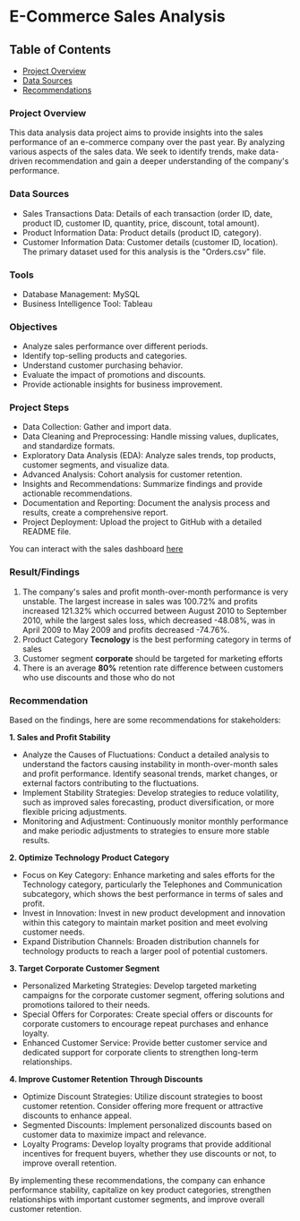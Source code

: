 # E-Commerce Sales Analysis

## Table of Contents

- [Project Overview](Project-overview)
- [Data Sources](#data-sources)
- [Recommendations](Recommendations)

### Project Overview

This data analysis data project aims to provide insights into the sales performance of
an e-commerce company over the past year. By analyzing various aspects of the sales data.
We seek to identify trends, make data-driven recommendation and gain a deeper understanding of the company's performance.

### Data Sources
- Sales Transactions Data: Details of each transaction (order ID, date, product ID, customer ID, quantity, price, 
   discount, total amount).
- Product Information Data: Product details (product ID, category).
- Customer Information Data: Customer details (customer ID, location).
The primary dataset used for this analysis is the "Orders.csv" file.

### Tools
- Database Management: MySQL
- Business Intelligence Tool: Tableau

### Objectives
- Analyze sales performance over different periods.
- Identify top-selling products and categories.
- Understand customer purchasing behavior.
- Evaluate the impact of promotions and discounts.
- Provide actionable insights for business improvement.

### Project Steps
- Data Collection: Gather and import data.
- Data Cleaning and Preprocessing: Handle missing values, duplicates, and standardize formats.
- Exploratory Data Analysis (EDA): Analyze sales trends, top products, customer segments, and visualize data.
- Advanced Analysis: Cohort analysis for customer retention.
- Insights and Recommendations: Summarize findings and provide actionable recommendations.
- Documentation and Reporting: Document the analysis process and results, create a comprehensive report.
- Project Deployment: Upload the project to GitHub with a detailed README file.

You can interact with the sales dashboard [here](https://public.tableau.com/app/profile/rika3647/viz/E-commerceSalesPerforance/Dashboard1)

 
### Result/Findings

1. The company's sales and profit month-over-month performance is very unstable.
   The largest increase in sales was 100.72% and profits increased 121.32% which occurred between August 2010 to September 2010,
   while the largest sales loss, which decreased -48.08%, was in April 2009 to May 2009 and profits decreased -74.76%.
2.  Product Category **Tecnology** is the best performing category in terms of sales 
3.  Customer segment **corporate** should be targeted for marketing efforts
4.  There is an average **80%** retention rate difference between customers who use discounts and those who do not

### Recommendation

Based on the findings, here are some recommendations for stakeholders:

**1. Sales and Profit Stability**
   - Analyze the Causes of Fluctuations: Conduct a detailed analysis to understand the factors causing instability in month-over-month sales and profit performance. 
     Identify seasonal trends, market changes, or external factors contributing to the fluctuations.
   - Implement Stability Strategies: Develop strategies to reduce volatility, such as improved sales forecasting, product diversification, or more flexible pricing 
     adjustments.
   - Monitoring and Adjustment: Continuously monitor monthly performance and make periodic adjustments to strategies to ensure more stable results.

**2. Optimize Technology Product Category**
   - Focus on Key Category: Enhance marketing and sales efforts for the Technology category, particularly the Telephones and Communication subcategory, which shows 
     the best performance in terms of sales and profit.
   - Invest in Innovation: Invest in new product development and innovation within this category to maintain market position and meet evolving customer needs.
   - Expand Distribution Channels: Broaden distribution channels for technology products to reach a larger pool of potential customers.

**3. Target Corporate Customer Segment**
   - Personalized Marketing Strategies: Develop targeted marketing campaigns for the corporate customer segment, offering solutions and promotions tailored to their 
     needs.
   - Special Offers for Corporates: Create special offers or discounts for corporate customers to encourage repeat purchases and enhance loyalty.
   - Enhanced Customer Service: Provide better customer service and dedicated support for corporate clients to strengthen long-term relationships.

**4. Improve Customer Retention Through Discounts**
   - Optimize Discount Strategies: Utilize discount strategies to boost customer retention. Consider offering more frequent or attractive discounts to enhance appeal.
   - Segmented Discounts: Implement personalized discounts based on customer data to maximize impact and relevance.
   - Loyalty Programs: Develop loyalty programs that provide additional incentives for frequent buyers, whether they use discounts or not, to improve overall 
     retention.
     
By implementing these recommendations, the company can enhance performance stability, capitalize on key product categories, strengthen relationships with important customer segments, and improve overall customer retention.





